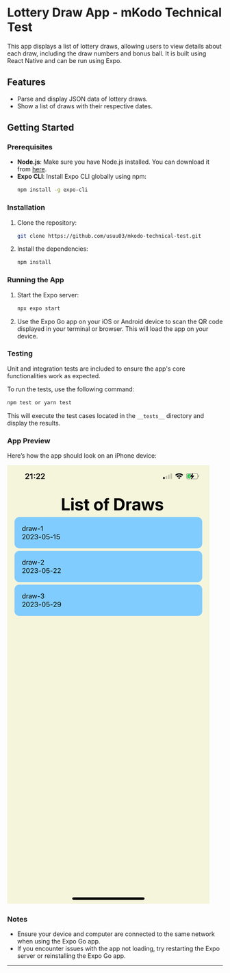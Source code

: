 # Lottery Draw App - mKodo Technical Test

This app displays a list of lottery draws, allowing users to view details about each draw, including the draw numbers and bonus ball. It is built using React Native and can be run using Expo.

## Features

- Parse and display JSON data of lottery draws.
- Show a list of draws with their respective dates.

## Getting Started

### Prerequisites

- **Node.js**: Make sure you have Node.js installed. You can download it from [here](https://nodejs.org/).
- **Expo CLI**: Install Expo CLI globally using npm:
  ```bash
  npm install -g expo-cli
  ```

### Installation

1. Clone the repository:
   ```bash
   git clone https://github.com/usuu03/mkodo-technical-test.git
   ```
2. Install the dependencies:
   ```bash
   npm install
   ```

### Running the App

1. Start the Expo server:
   ```bash
   npx expo start
   ```
2. Use the Expo Go app on your iOS or Android device to scan the QR code displayed in your terminal or browser. This will load the app on your device.

### Testing

Unit and integration tests are included to ensure the app's core functionalities work as expected.

To run the tests, use the following command:

```bash
npm test or yarn test
```

This will execute the test cases located in the `__tests__` directory and display the results.

### App Preview

Here’s how the app should look on an iPhone device:

![App Screenshot](./assets/screenshot.PNG)

### Notes

- Ensure your device and computer are connected to the same network when using the Expo Go app.
- If you encounter issues with the app not loading, try restarting the Expo server or reinstalling the Expo Go app.

---

